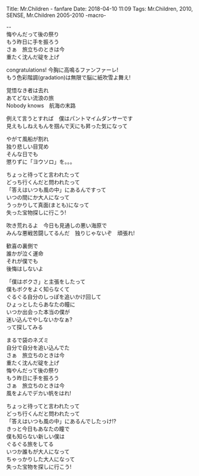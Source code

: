 Title: Mr.Children - fanfare
Date: 2018-04-10 11:09
Tags: Mr.Children, 2010, SENSE, Mr.Children 2005-2010 -macro-


--  
悔やんだって後の祭り  
もう昨日に手を振ろう  
さぁ　旅立ちのときは今  
重たく沈んだ碇を上げ  
  
congratulations! 今胸に高鳴るファンファーレ!  
もう色彩階調(gradation)は無限で脳に紙吹雪よ舞え!  
  
覚悟なき者は去れ  
あてどない流浪の旅  
Nobody knows　航海の末路  
  
例えて言うとすれば　僕はパントマイムダンサーです  
見えもしねえもんを掴んで天にも昇った気になって  
  
やがて風船が割れ  
独り悲しい目覚め  
そんな日でも  
懲りずに「ヨウソロ」を。。。  
  
ちょっと待ってと言われたって  
どっち行くんだと問われたって  
「答えはいつも風の中」にあるんですって  
いつの間にか大人になって  
うっかりして真面(まとも)になって  
失った宝物探しに行こう!  
  
吹き荒れるよ　今日も見通しの悪い海原で  
みんな悪戦苦闘してるんだ　独りじゃないぞ　頑張れ!  
  
歓喜の裏側で  
誰かが泣く運命  
それが僕でも  
後悔はしないよ  
  
「僕はボクさ」と主張をしたって  
僕もボクをよく知らなくて  
ぐるぐる自分のしっぽを追いかけ回して  
ひょっとしたらあなたの瞳に  
いつか出会った本当の僕が  
迷い込んでやしないかなぁ?  
って探してみる  
  
まるで袋のネズミ  
自分で自分を追い込んでた  
さぁ　旅立ちのときは今  
重たく沈んだ碇を上げ  
悔やんだって後の祭り  
もう昨日に手を振ろう  
さぁ　旅立ちのときは今  
風をよんでデカい帆をはれ!  
  
ちょっと待ってと言われたって  
どっち行くんだと問われたって  
「答えはいつも風の中」にあるんでしたっけ!?  
きっと今日もあなたの瞳で  
僕も知らない新しい僕は  
ぐるぐる旅をしてる  
いつか誰もが大人になって  
ちゃっかりした大人になって  
失った宝物を探しに行こう!  
